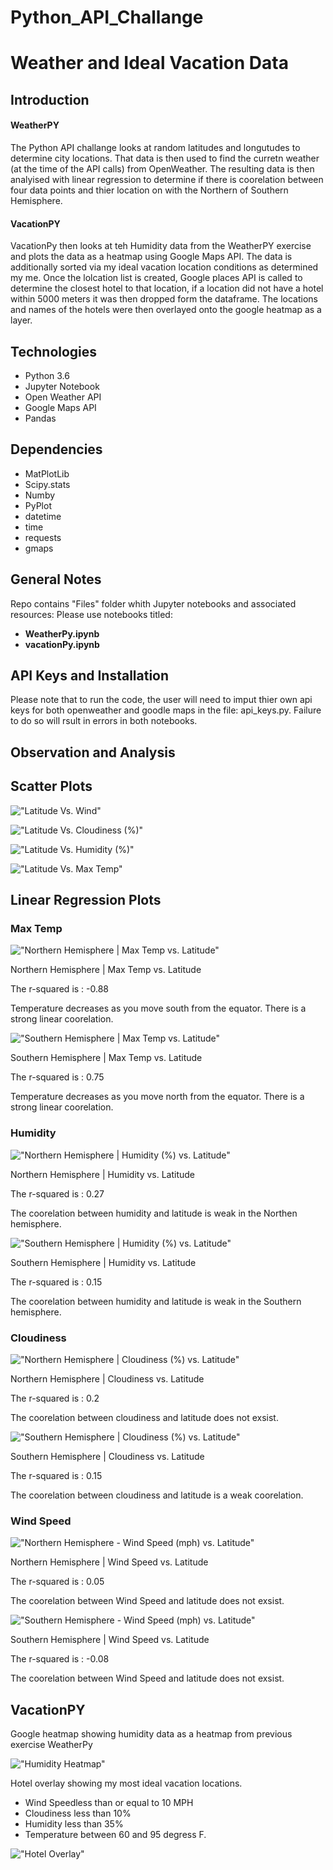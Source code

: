 # Python_API_Challange

<h1>Weather and Ideal Vacation Data</h1>

<h2>Introduction</h2>

<h4>WeatherPY</h4>
The Python API challange looks at random latitudes and longutudes to determine city locations. That data is then used to find the curretn weather (at the time of the API calls) from OpenWeather. The resulting data is then analyised with linear regression to determine if there is coorelation between four data points and thier location on with the Northern of Southern Hemisphere.
<h4>VacationPY</h4>
VacationPy then looks at teh Humidity data from the WeatherPY exercise and plots the data as a heatmap using Google Maps API. The data is additionally sorted via my ideal vacation location conditions as determined my me. Once the lolcation list is created, Google places API is called to determine the closest hotel to that location, if a location did not have a hotel within 5000 meters it was then dropped form the dataframe. The locations and names of the hotels were then overlayed onto the google heatmap as a layer. 

<h2>Technologies</h2>

<ul><li>Python 3.6</li>
<li>Jupyter Notebook</li>
<li>Open Weather API</li>
<li>Google Maps API</li>
<li>Pandas</li></ul>

<h2>Dependencies</h2>
<ul><li>MatPlotLib</li>
<li>Scipy.stats</li>
<li>Numby</li>
<li>PyPlot</li>
<li>datetime</li>
<li>time</li>
<li>requests</li>
<li>gmaps</li></ul>

<h2>General Notes</h2>

Repo contains "Files" folder whith Jupyter notebooks and associated resources:
Please use notebooks titled:
 
<ul><li><b>WeatherPy.ipynb</b></li>
  <li><b>vacationPy.ipynb</b></li></ul>
  
<h2>API Keys and Installation</h2>

Please note that to run the code, the user will need to imput thier own api keys for both openweather and goodle maps in the file: api_keys.py. Failure to do so will rsult in errors in both notebooks. 

<h2>Observation and Analysis</h2>

<h2> Scatter Plots </h2>

!["Latitude Vs. Wind"](https://github.com/timsamson/Python_API_Challange/blob/main/Files/images/Latitude%20vs.%20Wind%20Speed.png)

!["Latitude Vs. Cloudiness (%)"](https://github.com/timsamson/Python_API_Challange/blob/main/Files/images/Latitude%20vs.%20Cloudiness.png)

!["Latitude Vs. Humidity (%)"](https://github.com/timsamson/Python_API_Challange/blob/main/Files/images/Latitude%20vs.%20Humidity.png)

!["Latitude Vs. Max Temp"](https://github.com/timsamson/Python_API_Challange/blob/main/Files/images/Latitude%20vs.%20MAX%20Temperature.png)

<h2> Linear Regression Plots </h2>
<h3> Max Temp</h3>

!["Northern Hemisphere | Max Temp vs. Latitude"](https://github.com/timsamson/Python_API_Challange/blob/main/Files/images/Northern%20Hemisphere%20%7C%20Max%20Temp%20vs.%20Latitude%20Regression.png)

Northern Hemisphere | Max Temp vs. Latitude

The r-squared is : -0.88

Temperature decreases as you move south from the equator. There is a strong linear coorelation.

!["Southern Hemisphere | Max Temp vs. Latitude"](https://github.com/timsamson/Python_API_Challange/blob/main/Files/images/Southern%20Hemisphere%20%7C%20Max%20Temp%20vs.%20Latitude%20Regression.png)

Southern Hemisphere | Max Temp vs. Latitude

The r-squared is : 0.75

Temperature decreases as you move north from the equator. There is a strong linear coorelation. 

<h3>Humidity</h3>

!["Northern Hemisphere | Humidity (%) vs. Latitude"](https://github.com/timsamson/Python_API_Challange/blob/main/Files/images/Northern%20Hemisphere%20%7C%20Humidity%20(%25)%20vs.%20Latitude%20Regression.png)

Northern Hemisphere | Humidity vs. Latitude

The r-squared is : 0.27

The coorelation between humidity and latitude is weak in the Northen hemisphere.  

!["Southern Hemisphere | Humidity (%) vs. Latitude"](https://github.com/timsamson/Python_API_Challange/blob/main/Files/images/Southern%20Hemisphere%20%7C%20Humidity%20(%25)%20vs.%20Latitude%20Regression.png)

Southern Hemisphere | Humidity vs. Latitude

The r-squared is : 0.15

The coorelation between humidity and latitude is weak in the Southern hemisphere. 

<h3>Cloudiness</h3>

!["Northern Hemisphere | Cloudiness (%) vs. Latitude"](https://github.com/timsamson/Python_API_Challange/blob/main/Files/images/Northern%20Hemisphere%20%7C%20Cloudiness%20(%25)%20vs.%20Latitude%20Regression.png)

Northern Hemisphere | Cloudiness vs. Latitude

The r-squared is : 0.2

The coorelation between cloudiness and latitude does not exsist. 

!["Southern Hemisphere | Cloudiness (%) vs. Latitude"](https://github.com/timsamson/Python_API_Challange/blob/main/Files/images/Southern%20Hemisphere%20%7C%20Cloudiness%20(%25)%20vs.%20Latitude%20Regression.png)

Southern Hemisphere | Cloudiness vs. Latitude

The r-squared is : 0.15

The coorelation between cloudiness and latitude is a weak coorelation. 

<h3> Wind Speed</h3>

!["Northern Hemisphere - Wind Speed (mph) vs. Latitude"](https://github.com/timsamson/Python_API_Challange/blob/main/Files/images/Northern%20Hemisphere%20-%20Wind%20Speed%20(mph)%20vs.%20Latitude%20Regression.png)

Northern Hemisphere | Wind Speed vs. Latitude

The r-squared is : 0.05

The coorelation between Wind Speed and latitude does not exsist.

!["Southern Hemisphere - Wind Speed (mph) vs. Latitude"](https://github.com/timsamson/Python_API_Challange/blob/main/Files/images/Southern%20Hemisphere%20-%20Wind%20Speed%20(mph)%20vs.%20Latitude%20Regression.png)

Southern Hemisphere | Wind Speed vs. Latitude

The r-squared is : -0.08

The coorelation between Wind Speed and latitude does not exsist. 

<h2> VacationPY </H2>

Google heatmap showing humidity data as a heatmap from previous exercise WeatherPy

!["Humidity Heatmap"](https://github.com/timsamson/Python_API_Challange/blob/main/Files/images/vacation_humidity_heatmap.png)

Hotel overlay showing my most ideal vacation locations.

<ul><li>Wind Speedless than or equal to 10 MPH</li>
 <li>Cloudiness less than 10%</li>
<li>Humidity less than 35%</li>
<li>Temperature between 60 and 95 degress F. </li></ul>

!["Hotel Overlay"](https://github.com/timsamson/Python_API_Challange/blob/main/Files/images/vacation_hotel_overlay.png)













